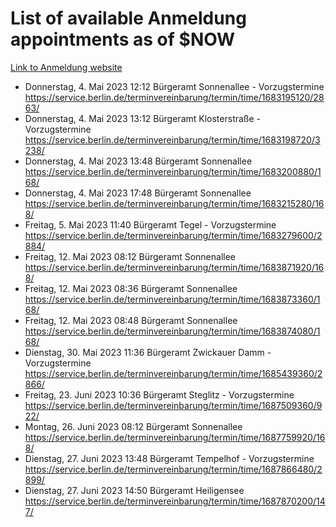 # List of available Anmeldung appointments as of $NOW
[Link to Anmeldung website](https://service.berlin.de/terminvereinbarung/termin/tag.php?termin=1&anliegen[]=120686&dienstleisterlist=122210,122217,327316,122219,327312,122227,327314,122231,327346,122243,327348,122254,122252,329742,122260,329745,122262,329748,122271,327278,122273,327274,122277,327276,330436,122280,327294,122282,327290,122284,327292,122291,327270,122285,327266,122286,327264,122296,327268,150230,329760,122297,327286,122294,327284,122312,329763,122314,329775,122304,327330,122311,327334,122309,327332,317869,122281,327352,122279,329772,122283,122276,327324,122274,327326,122267,329766,122246,327318,122251,327320,122257,327322,122208,327298,122226,327300&herkunft=http%3A%2F%2Fservice.berlin.de%2Fdienstleistung%2F120686%2F)
- Donnerstag, 4. Mai 2023 12:12 Bürgeramt Sonnenallee - Vorzugstermine https://service.berlin.de/terminvereinbarung/termin/time/1683195120/2863/
- Donnerstag, 4. Mai 2023 13:12 Bürgeramt Klosterstraße - Vorzugstermine https://service.berlin.de/terminvereinbarung/termin/time/1683198720/3238/
- Donnerstag, 4. Mai 2023 13:48 Bürgeramt Sonnenallee https://service.berlin.de/terminvereinbarung/termin/time/1683200880/168/
- Donnerstag, 4. Mai 2023 17:48 Bürgeramt Sonnenallee https://service.berlin.de/terminvereinbarung/termin/time/1683215280/168/
- Freitag, 5. Mai 2023 11:40 Bürgeramt Tegel - Vorzugstermine https://service.berlin.de/terminvereinbarung/termin/time/1683279600/2884/
- Freitag, 12. Mai 2023 08:12 Bürgeramt Sonnenallee https://service.berlin.de/terminvereinbarung/termin/time/1683871920/168/
- Freitag, 12. Mai 2023 08:36 Bürgeramt Sonnenallee https://service.berlin.de/terminvereinbarung/termin/time/1683873360/168/
- Freitag, 12. Mai 2023 08:48 Bürgeramt Sonnenallee https://service.berlin.de/terminvereinbarung/termin/time/1683874080/168/
- Dienstag, 30. Mai 2023 11:36 Bürgeramt Zwickauer Damm - Vorzugstermine https://service.berlin.de/terminvereinbarung/termin/time/1685439360/2866/
- Freitag, 23. Juni 2023 10:36 Bürgeramt Steglitz - Vorzugstermine https://service.berlin.de/terminvereinbarung/termin/time/1687509360/922/
- Montag, 26. Juni 2023 08:12 Bürgeramt Sonnenallee https://service.berlin.de/terminvereinbarung/termin/time/1687759920/168/
- Dienstag, 27. Juni 2023 13:48 Bürgeramt Tempelhof - Vorzugstermine https://service.berlin.de/terminvereinbarung/termin/time/1687866480/2899/
- Dienstag, 27. Juni 2023 14:50 Bürgeramt Heiligensee https://service.berlin.de/terminvereinbarung/termin/time/1687870200/147/
